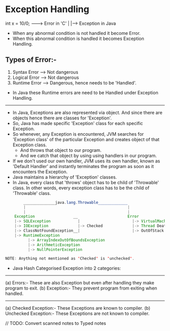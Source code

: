 # Exception Handling

int x = 10/0; ---> Error in 'C'
    |
    |--> Exception in Java

* When any abnormal condition is not handled it become Error.
* When this abnormal condition is handled it becomes Exception Handling.

## Types of Error:-

1. Syntax Error --> Not dangerous
2. Logical Error --> Not dangerous
3. Runtime Error --> Dangerous, hence needs to be 'Handled'.

* In Java these Runtime errors are need to be Handled under Exception Handling.

---

* In Java, Exceptions are also represented via object. And since there are objects hence there are classes for 'Exception'.
* So, Java has made specific 'Exception' class for each specific Exception.
* So whenever, any Exception is encountered, JVM searches for 'Exception class' of the particular Exception and creates object of that Exception class.
  * And throws that object to our program.
  * And we catch that object by using using handlers in our program.
* If we don't used our own handler, JVM uses its own handler, known as 'Default Handler' and instantly terminates the program as soon as it encounters the Exception.
* Java maintains a hierarchy of 'Exception' classes.
* In Java, every class that 'throws' object has to be child of 'Throwable' class. In other words, every exception class has to be the child of 'Throwable' class.

```java
        ______________java.lang.Throwable_____________
        |                                             |
        |                                             |
    Exception                 __                      Error
    |-> SQLException            |                       |-> VirtualMachineError
    |-> IOException             |-> Checked             |-> Thread Death
    |-> ClassNotFoundException__|                       |-> OutOfStack Error
    |-> RuntimeException
          |-> ArrayIndexOutOfBoundsException 
          |-> ArithmeticException
          |-> NullPointerException

NOTE: Anything not mentioned as 'Checked' is 'unchecked'.
```

* Java Hash Categorised Exception into 2 categories:

---

(a) Errors:- These are also Exception but even after handling they make program to exit.
(b) Exception:- They prevent program from exiting when handled.

---

(a) Checked Exception:- These Exceptions are known to compiler.
(b) Unchecked Exception:- These Exceptions are not known to compiler.

// TODO: Convert scanned notes to Typed notes